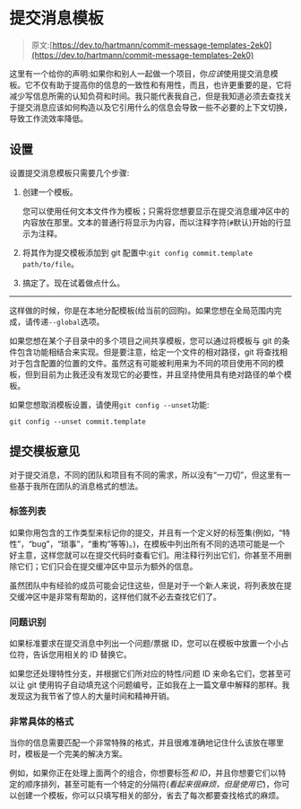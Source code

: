 # 提交消息模板

> 原文:[https://dev.to/hartmann/commit-message-templates-2ek0](https://dev.to/hartmann/commit-message-templates-2ek0)

这里有一个给你的声明:如果你和别人一起做一个项目，你*应该*使用提交消息模板。它不仅有助于提高你的信息的一致性和有用性，而且，也许更重要的是，它将减少写信息所需的认知负荷和时间。我只能代表我自己，但是我知道必须去查找关于提交消息应该如何构造以及它引用什么的信息会导致一些不必要的上下文切换，导致工作流效率降低。

## 设置

设置提交消息模板只需要几个步骤:

1.  创建一个模板。

    您可以使用任何文本文件作为模板；只需将您想要显示在提交消息缓冲区中的内容放在那里。文本的普通行将显示为内容，而以注释字符(`#`默认)开始的行显示为注释。

2.  将其作为提交模板添加到 git 配置中:`git config commit.template path/to/file`。

3.  搞定了。现在试着做点什么。

* * *

这样做的时候，你是在本地分配模板(给当前的回购)。如果您想在全局范围内完成，请传递`--global`选项。

如果您想在某个子目录中的多个项目之间共享模板，您可以通过将模板与 git 的条件包含功能相结合来实现。但是要注意，给定一个文件的相对路径，git 将查找相对于包含配置的位置的文件。虽然这有可能被利用来为不同的项目使用不同的模板，但到目前为止我还没有发现它的必要性，并且坚持使用具有绝对路径的单个模板。

如果您想取消模板设置，请使用`git config --unset`功能:

```
git config --unset commit.template 
```

## 提交模板意见

对于提交消息，不同的团队和项目有不同的需求，所以没有“一刀切”，但这里有一些基于我所在团队的消息格式的想法。

### 标签列表

如果你用包含的工作类型来标记你的提交，并且有一个定义好的标签集(例如，“特性”，“bug”，“琐事”，“重构”等等)。)，在模板中列出所有不同的选项可能是一个好主意，这样您就可以在提交代码时查看它们。用注释行列出它们，你甚至不用删除它们；它们只会在提交缓冲区中显示为额外的信息。

虽然团队中有经验的成员可能会记住这些，但是对于一个新人来说，将列表放在提交缓冲区中是非常有帮助的，这样他们就不必去查找它们了。

### 问题识别

如果标准要求在提交消息中列出一个问题/票据 ID，您可以在模板中放置一个小占位符，告诉您用相关的 ID 替换它。

如果您还处理特性分支，并根据它们所对应的特性/问题 ID 来命名它们，您甚至可以让 git 使用钩子自动填充这个问题编号，正如我在上一篇文章中解释的那样。我发现这为我节省了惊人的大量时间和精神开销。

### 非常具体的格式

当你的信息需要匹配一个非常特殊的格式，并且很难准确地记住什么该放在哪里时，模板是一个完美的解决方案。

例如，如果你正在处理上面两个的组合，你想要标签*和 ID*，并且你想要它们以特定的顺序排列，甚至可能有一个特定的分隔符(*看起来很麻烦，但是使用它*)，你可以创建一个模板，你可以只填写相关的部分，省去了每次都要查找格式的麻烦。